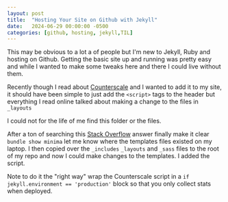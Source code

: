 ```yaml
---
layout: post
title:  "Hosting Your Site on Github with Jekyll"
date:   2024-06-29 00:00:00 -0500
categories: [github, hosting, jekyll,TIL]
---
```


This may be obvious to a lot a of people but I'm new to Jekyll, Ruby and hosting on Github. Getting the basic site up and running was pretty easy and while I wanted to make some tweaks here and there I could live without them. 

Recently though I read about [Counterscale](https://counterscale.dev) and I wanted to add it to my site, it should have been simple to just add the `<script>` tags to the header but everything I read online talked about making a change to the files in `_layouts` 


I could not for the life of me find this folder or the files. 

After a ton of searching this [Stack Overflow]([https://stackoverflow.com/questions/51253614/home-layout-missing-in-layouts-folder-but-works) answer finally make it clear `bundle show minima` let me know where the templates files existed on my laptop. I then copied over the `_includes` `_layouts` and `_sass` files to the root of my repo and now I could make changes to the templates. I added the script.

Note to do it the "right way" wrap the Counterscale script in a `if jekyll.environment == 'production'` block so that you only collect stats when deployed.
